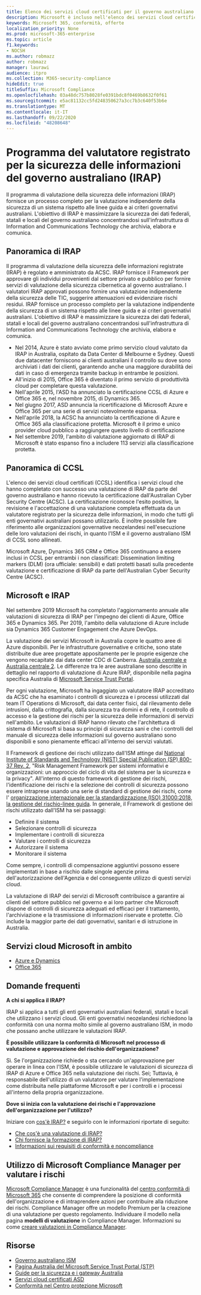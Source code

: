 ```yaml
---
title: Elenco dei servizi cloud certificati per il governo australiano (CCSL)
description: Microsoft è incluso nell'elenco dei servizi cloud certificati australiani per gli indicatori di limitazione della diffusione non classificati (DLM) e per i dati protetti basati su una valutazione e certificazione di IRAP da parte dell'Australian Cyber Security Centre (ACSC).
keywords: Microsoft 365, conformità, offerte
localization_priority: None
ms.prod: microsoft-365-enterprise
ms.topic: article
f1.keywords:
- NOCSH
ms.author: robmazz
author: robmazz
manager: laurawi
audience: itpro
ms.collection: M365-security-compliance
hideEdit: true
titleSuffix: Microsoft Compliance
ms.openlocfilehash: 03a48dc757b8028fe0391bdc8f0469b8632f0f61
ms.sourcegitcommit: e5ac81132cc5fd248350627a3cc7b3c640f53b6e
ms.translationtype: MT
ms.contentlocale: it-IT
ms.lasthandoff: 09/22/2020
ms.locfileid: "48208648"
---
```

# <a name="australian-government-information-security-registered-assessor-program-irap"></a>Programma del valutatore registrato per la sicurezza delle informazioni del governo australiano (IRAP)

Il programma di valutazione della sicurezza delle informazioni (IRAP) fornisce un processo completo per la valutazione indipendente della sicurezza di un sistema rispetto alle linee guida e ai criteri governativi australiani. L'obiettivo di IRAP è massimizzare la sicurezza dei dati federali, statali e locali del governo australiano concentrandosi sull'infrastruttura di Information and Communications Technology che archivia, elabora e comunica.

## <a name="irap-overview"></a>Panoramica di IRAP

Il programma di valutazione della sicurezza delle informazioni registrate (IRAP) è regolato e amministrato da ACSC. IRAP fornisce il Framework per approvare gli individui provenienti dal settore privato e pubblico per fornire servizi di valutazione della sicurezza cibernetica al governo australiano. I valutatori IRAP approvati possono fornire una valutazione indipendente della sicurezza delle TIC, suggerire attenuazioni ed evidenziare rischi residui. IRAP fornisce un processo completo per la valutazione indipendente della sicurezza di un sistema rispetto alle linee guida e ai criteri governativi australiani. L'obiettivo di IRAP è massimizzare la sicurezza dei dati federali, statali e locali del governo australiano concentrandosi sull'infrastruttura di Information and Communications Technology che archivia, elabora e comunica.

- Nel 2014, Azure è stato avviato come primo servizio cloud valutato da IRAP in Australia, ospitato da Data Center di Melbourne e Sydney. Questi due datacenter forniscono ai clienti australiani il controllo su dove sono archiviati i dati dei clienti, garantendo anche una maggiore durabilità dei dati in caso di emergenza tramite backup in entrambe le posizioni.
- All'inizio di 2015, Office 365 è diventato il primo servizio di produttività cloud per completare questa valutazione.
- Nell'aprile 2015, l'ASD ha annunciato la certificazione CCSL di Azure e Office 365 e, nel novembre 2015, di Dynamics 365.
- Nel giugno 2017, ASD annuncia la ricertificazione di Microsoft Azure e Office 365 per una serie di servizi notevolmente espansa.
- Nell'aprile 2018, la ACSC ha annunciato la certificazione di Azure e Office 365 alla classificazione protetta. Microsoft è il primo e unico provider cloud pubblico a raggiungere questo livello di certificazione
- Nel settembre 2019, l'ambito di valutazione aggiornato di IRAP di Microsoft è stato espanso fino a includere 113 servizi alla classificazione protetta.

## <a name="ccsl-overview"></a>Panoramica di CCSL

L'elenco dei servizi cloud certificati (CCSL) identifica i servizi cloud che hanno completato con successo una valutazione di IRAP da parte del governo australiano e hanno ricevuto la certificazione dall'Australian Cyber Security Centre (ACSC). La certificazione riconosce l'esito positivo, la revisione e l'accettazione di una valutazione completa effettuata da un valutatore registrato per la sicurezza delle informazioni, in modo che tutti gli enti governativi australiani possano utilizzarlo. È inoltre possibile fare riferimento alle organizzazioni governative neozelandesi nell'esecuzione delle loro valutazioni dei rischi, in quanto l'ISM e il governo australiano ISM di CCSL sono allineati.

Microsoft Azure, Dynamics 365 CRM e Office 365 continuano a essere inclusi in CCSL per entrambi i non classificati: Dissemination limiting markers (DLM) (ora ufficiale: sensibili) e dati protetti basati sulla precedente valutazione e certificazione di IRAP da parte dell'Australian Cyber Security Centre (ACSC).

## <a name="microsoft-and-irap"></a>Microsoft e IRAP

Nel settembre 2019 Microsoft ha completato l'aggiornamento annuale alle valutazioni di sicurezza di IRAP per l'impegno dei clienti di Azure, Office 365 e Dynamics 365. Per 2019, l'ambito della valutazione di Azure include sia Dynamics 365 Customer Engagement che Azure DevOps.

La valutazione dei servizi Microsoft in Australia copre le quattro aree di Azure disponibili. Per le infrastrutture governative e critiche, sono state distribuite due aree progettate appositamente per le proprie esigenze che vengono recapitate dai data center CDC di Canberra. [Australia centrale e Australia centrale 2](https://azure.microsoft.com/global-infrastructure/australia/). Le differenze tra le aree australiane sono descritte in dettaglio nel rapporto di valutazione di Azure IRAP, disponibile nella pagina specifica Australia di [Microsoft Service Trust Portal](https://aka.ms/au-irap).

Per ogni valutazione, Microsoft ha ingaggiato un valutatore IRAP accreditato da ACSC che ha esaminato i controlli di sicurezza e i processi utilizzati dal team IT Operations di Microsoft, dai data center fisici, dal rilevamento delle intrusioni, dalla crittografia, dalla sicurezza tra domini e di rete, il controllo di accesso e la gestione dei rischi per la sicurezza delle informazioni di servizi nell'ambito. Le valutazioni di IRAP hanno rilevato che l'architettura di sistema di Microsoft si basa su principi di sicurezza sani e che i controlli del manuale di sicurezza delle informazioni sul governo australiano sono disponibili e sono pienamente efficaci all'interno dei servizi valutati.

Il Framework di gestione dei rischi utilizzato dall'ISM attinge dal [National Institute of Standards and Technology (NIST) Special Publication (SP) 800-37 Rev. 2](https://csrc.nist.gov/publications/detail/sp/800-37/rev-2/final), "Risk Management Framework per sistemi informativi e organizzazioni: un approccio del ciclo di vita del sistema per la sicurezza e la privacy". All'interno di questo framework di gestione dei rischi, l'identificazione dei rischi e la selezione dei controlli di sicurezza possono essere intraprese usando una serie di standard di gestione dei rischi, come l' [organizzazione internazionale per la standardizzazione (ISO) 31000:2018, la gestione del rischio-linee guida](https://www.iso.org/standard/65694.html). In generale, il Framework di gestione dei rischi utilizzato dall'ISM ha sei passaggi:

- Definire il sistema
- Selezionare controlli di sicurezza
- Implementare i controlli di sicurezza
- Valutare i controlli di sicurezza
- Autorizzare il sistema
- Monitorare il sistema

Come sempre, i controlli di compensazione aggiuntivi possono essere implementati in base a rischio dalle singole agenzie prima dell'autorizzazione dell'Agenzia e del conseguente utilizzo di questi servizi cloud.

La valutazione di IRAP dei servizi di Microsoft contribuisce a garantire ai clienti del settore pubblico nel governo e ai loro partner che Microsoft dispone di controlli di sicurezza adeguati ed efficaci per il trattamento, l'archiviazione e la trasmissione di informazioni riservate e protette. Ciò include la maggior parte dei dati governativi, sanitari e di istruzione in Australia.

## <a name="microsoft-in-scope-cloud-services"></a>Servizi cloud Microsoft in ambito

- [Azure e Dynamics](https://aka.ms/AzureCompliance)
- [Office 365](https://aka.ms/Office365ComplianceOfferings)

## <a name="frequently-asked-questions"></a>Domande frequenti

**A chi si applica il IRAP?**

IRAP si applica a tutti gli enti governativi australiani federali, statali e locali che utilizzano i servizi cloud. Gli enti governativi neozelandesi richiedono la conformità con una norma molto simile al governo australiano ISM, in modo che possano anche utilizzare le valutazioni IRAP.

**È possibile utilizzare la conformità di Microsoft nel processo di valutazione e approvazione del rischio dell'organizzazione?**

Sì. Se l'organizzazione richiede o sta cercando un'approvazione per operare in linea con l'ISM, è possibile utilizzare le valutazioni di sicurezza di IRAP di Azure e Office 365 nella valutazione dei rischi. Sei; Tuttavia, è responsabile dell'utilizzo di un valutatore per valutare l'implementazione come distribuita nelle piattaforme Microsoft e per i controlli e i processi all'interno della propria organizzazione.

**Dove si inizia con la valutazione dei rischi e l'approvazione dell'organizzazione per l'utilizzo?**

Iniziare con [cos'è IRAP?](https://www.cyber.gov.au/irap/what-irap) e seguirlo con le informazioni riportate di seguito:

- [Che cos'è una valutazione di IRAP?](https://acsc.gov.au/infosec/irap/irap_assessments.htm)
- [Chi fornisce la formazione di IRAP?](https://acsc.gov.au/infosec/irap/training.htm)
- [Informazioni sui requisiti di conformità e noncompliance](https://acsc.gov.au/infosec/irap/compliance.htm)

## <a name="use-microsoft-compliance-manager-to-assess-your-risk"></a>Utilizzo di Microsoft Compliance Manager per valutare i rischi

[Microsoft Compliance Manager](compliance-manager.md) è una funzionalità del [centro conformità di Microsoft 365](microsoft-365-compliance-center.md) che consente di comprendere la posizione di conformità dell'organizzazione e di intraprendere azioni per contribuire alla riduzione dei rischi. Compliance Manager offre un modello Premium per la creazione di una valutazione per questo regolamento. Individuare il modello nella pagina **modelli di valutazione** in Compliance Manager. Informazioni su come [creare valutazioni in Compliance Manager](compliance-manager-assessments.md).

## <a name="resources"></a>Risorse

- [Governo australiano ISM](https://acsc.gov.au/infosec/ism/index.htm)
- [Pagina Australia del Microsoft Service Trust Portal (STP)](https://aka.ms/au-irap)
- [Guide per la sicurezza e i gateway Australia](https://docs.microsoft.com/azure/azure-australia)
- [Servizi cloud certificati ASD](https://acsc.gov.au/infosec/irap/certified_clouds.htm)
- [Conformità nel Centro protezione Microsoft](https://www.microsoft.com/trust-center/compliance/compliance-overview)
